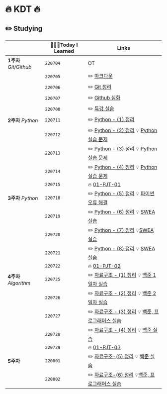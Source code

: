 # 🔥 KDT 🔥

## ✏️ Studying
|                        | 👩🏻‍💻Today I Learned | Links                                                        |
| ---------------------- | ------------------ | ------------------------------------------------------------ |
| **1주차** *Git/Github* | `220704`           | OT                                                           |
|                        | `220705`           | ✏️ [마크다운](https://github.com/nevertheless0404/TIL/blob/master/markdown/markdown.md) |
|                        | `220706`           | ✏️ [Git 정리](https://github.com/nevertheless0404/TIL/blob/master/git:github/git:github.md) |
|                        | `220707`           | ✏️ [Github 심화](https://github.com/nevertheless0404/TIL/blob/master/git:github/fork.md) |
|                        | `220708`           | ✏️ [특강 실습](https://github.com/nevertheless0404/job-research) |
| **2주차** *Python*     | `220711`           | ✏️ [Python - (1) 정리](https://github.com/nevertheless0404/Python-/tree/master/python-01) |
|                        | `220712`           | ✏️ [Python - (2) 정리](https://github.com/nevertheless0404/Python-/blob/master/python-02/python-02.md) 💡 [Python 실습 문제 ](https://github.com/nevertheless0404/Python-/tree/master/python-02) |
|                        | `220713`           | ✏️ [Python - (3) 정리](https://github.com/nevertheless0404/Python-/blob/master/python-03/python-03.md) 💡 [Python 실습 문제 ](https://github.com/nevertheless0404/Python-/tree/master/python-03) |
|                        | `220714`           | ✏️ [Python - (4) 정리](https://github.com/nevertheless0404/Python-/blob/master/python-04/python-04.md) 💡 [Python 실습 문제](https://github.com/nevertheless0404/Python-/tree/master/python-04) |
|                        | `220715`           | 🔥 [01-PJT-01](https://github.com/nevertheless0404/01-PJT-01/tree/master/1%ED%9A%8C%EC%B0%A8/1%ED%9A%8C%EC%B0%A8:%EA%B9%80%EC%9C%A0%EC%98%81) |
| **3주차** *Python*     | `220718`           | ✏️  [Python - (5) 정리](https://github.com/nevertheless0404/Python-/blob/master/python-05/python-05.md) 💡 [파이썬 오류 해결](https://github.com/nevertheless0404/Python-/tree/master/python-05) |
|                        | `220719`           | ✏️  [Python - (6) 정리](https://github.com/nevertheless0404/Python-/blob/master/python-06/python-06.md) 💡 [SWEA 실습](https://github.com/nevertheless0404/Python-/tree/master/python-06) |
|                        | `220720`           | ✏️ [Python - (7) 정리](https://github.com/nevertheless0404/Python-/blob/master/python-07/python-07.md)  💡[SWEA 실습](https://github.com/nevertheless0404/Python-/tree/master/python-07) |
|                        | `220721`           | ✏️ [Python - (8) 정리](https://github.com/nevertheless0404/Python-/blob/master/python-08/python-08.md) 💡 [SWEA 실습](https://github.com/nevertheless0404/Python-/tree/master/python-08) |
|                        | `220722`           | 🔥 [01-PJT-02](https://github.com/nevertheless0404/01-PJT-02/tree/main/1%ED%9A%8C%EC%B0%A8/%EA%B9%80%EC%9C%A0%EC%98%81) |
| **4주차** *Algorithm*  | `220725`           | ✏️ [자료구조 - (1) 정리](https://github.com/nevertheless0404/TIL/tree/master/%EC%9E%90%EB%A3%8C%EA%B5%AC%EC%A1%B0/%EC%9E%90%EB%A3%8C%EA%B5%AC%EC%A1%B0%2022.07.25) 💡 [백준 1일차 실습](https://github.com/nevertheless0404/TIL/tree/master/ALGORITHM/Algorithm/1%EC%9D%BC%EC%B0%A8) |
|                        | `220726`           | ✏️ [자료구조 - (2) 정리](https://github.com/nevertheless0404/TIL/tree/master/%EC%9E%90%EB%A3%8C%EA%B5%AC%EC%A1%B0/%EC%9E%90%EB%A3%8C%EA%B5%AC%EC%A1%B0%2022.07.26) 💡 [백준 2일차 실습](https://github.com/nevertheless0404/TIL/tree/master/ALGORITHM/Algorithm/2%EC%9D%BC%EC%B0%A8) |
|                        | `220727`           | ✏️  [자료구조 - (3) 정리](https://github.com/nevertheless0404/TIL/tree/master/%EC%9E%90%EB%A3%8C%EA%B5%AC%EC%A1%B0/%EC%9E%90%EB%A3%8C%EA%B5%AC%EC%A1%B0%2022.07.27) 💡 [백준, 프로그래머스 실습](https://github.com/nevertheless0404/TIL/tree/master/ALGORITHM/Algorithm/3%EC%9D%BC%EC%B0%A8) |
|                        | `220728`           | ✏️ [자료구조 - (4) 정리](https://github.com/nevertheless0404/TIL/tree/master/%EC%9E%90%EB%A3%8C%EA%B5%AC%EC%A1%B0/%EC%9E%90%EB%A3%8C%EA%B5%AC%EC%A1%B0%2022.07.28) 💡 [백준 실습](https://github.com/nevertheless0404/TIL/tree/master/ALGORITHM/Algorithm/4%EC%9D%BC%EC%B0%A8) |
|                        | `220729`           | 🔥 [01-PJT-03](https://github.com/nevertheless0404/01-PJT-03/tree/example/1%ED%9A%8C%EC%B0%A8/%EA%B9%80%EC%9C%A0%EC%98%81) |
| **5주차**              | `220801`           | ✏️ [자료구조-(5) 정리](https://github.com/nevertheless0404/TIL/tree/master/%EC%9E%90%EB%A3%8C%EA%B5%AC%EC%A1%B0/%EC%9E%90%EB%A3%8C%EA%B5%AC%EC%A1%B0%2022.08.01) 💡 [백준 실습](https://github.com/nevertheless0404/TIL/tree/master/ALGORITHM/Algorithm/5%EC%9D%BC%EC%B0%A8) |
|                        | `220802`           | ✏️ [자료구조-(6) 정리](https://github.com/nevertheless0404/TIL/blob/master/%EC%9E%90%EB%A3%8C%EA%B5%AC%EC%A1%B0/%EC%9E%90%EB%A3%8C%EA%B5%AC%EC%A1%B0%2022.08.02/%EC%9E%90%EB%A3%8C%EA%B5%AC%EC%A1%B0-06.md)  💡[백준, 프로그래머스 실습](https://github.com/nevertheless0404/TIL/tree/master/ALGORITHM/Algorithm/6%EC%9D%BC%EC%B0%A8) |


